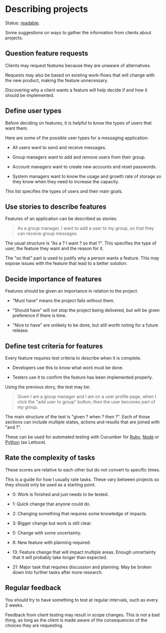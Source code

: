 # Describing projects

Status: [readable](../status/).

Some suggestions on ways to gather the information from clients about
projects.


## Question feature requests

Clients may request features because they are unaware of alternatives.

Requests may also be based on existing work-flows that will change with
the new product, making the feature unnecessary.

Discovering why a client wants a feature will help decide if and how it
should be implemented.


## Define user types

Before deciding on features, it is helpful to know the types of users
that want them.

Here are some of the possible user types for a messaging application:

- All users want to send and receive messages.

- Group managers want to add and remove users from their group.

- Account managers want to create new accounts and reset passwords.

- System managers want to know the usage and growth rate of storage so
  they know when they need to increase the capacity.

This list specifies the types of users and their main goals.


## Use stories to describe features

Features of an application can be described as stories:

> As a group manager,
> I want to add a user to my group,
> so that they can receive group messages.

The usual structure is "As a ? I want ? so that ?".
This specifies the type of user, the feature they want and the reason
for it.

The "so that" part is used to justify why a person wants a feature.
This may expose issues with the feature that lead to a better solution.


## Decide importance of features

Features should be given an importance in relation to the project.

- "Must have" means the project fails without them.

- "Should have" will not stop the project being delivered, but will be
  given preference if there is time.

- "Nice to have" are unlikely to be done, but still worth noting for a
  future release.


## Define test criteria for features

Every feature requires test criteria to describe when it is complete.

- Developers use this to know what work must be done.

- Testers use it to confirm the feature has been implemented properly.

Using the previous story, the test may be:

> Given I am a group manager
> and I am on a user profile page,
> when I click the "add user to group" button,
> then the user becomes part of my group.

The main structure of the test is "given ? when ? then ?".
Each of those sections can include multiple states, actions and results
that are joined with "and ?".

These can be used for automated testing with Cucumber for
[Ruby](https://cukes.info/),
[Node](https://github.com/cucumber/cucumber-js)
or [Python](http://lettuce.it/) (as Lettuce).


## Rate the complexity of tasks

These scores are relative to each other but do not convert to specific
times.

This is a guide for how I usually rate tasks.
These vary between projects so they should only be used as a starting
point.

- 0: Work is finished and just needs to be tested.

- 1: Quick change that anyone could do.

- 2: Changing something that requires some knowledge of impacts.

- 3: Bigger change but work is still clear.

- 5: Change with some uncertainty.

- 8: New feature with planning required.

- 13: Feature change that will impact multiple areas.
  Enough uncertainty that it will probably take longer than expected.

- 21: Major task that requires discussion and planning.
  May be broken down into further tasks after more research.


## Regular feedback

You should try to have something to test at regular intervals, such as
every 2 weeks.

Feedback from client testing may result in scope changes.
This is not a bad thing, as long as the client is made aware of the
consequences of the choices they are requesting.
